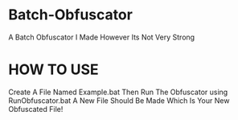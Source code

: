 # Batch-Obfuscator
A Batch Obfuscator I Made However Its Not Very Strong
# HOW TO USE
Create A File Named Example.bat Then Run The Obfuscator using RunObfuscator.bat
A New File Should Be Made Which Is Your New Obfuscated File!
